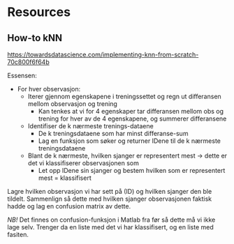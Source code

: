 # Resources

## How-to kNN
https://towardsdatascience.com/implementing-knn-from-scratch-70c800f6f64b

Essensen:
- For hver observasjon:
  - Iterer gjennom egenskapene i treningssettet og regn ut differansen mellom observasjon og trening
    - Kan tenkes at vi for 4 egenskaper tar differansen mellom obs og trening for hver av de 4 egenskapene, og summerer differansene
  - Identifiser de k nærmeste trenings-dataene
    - De k treningsdataene som har minst differanse-sum
    - Lag en funksjon som søker og returner IDene til de k nærmeste treningsdataene
  - Blant de k nærmeste, hvilken sjanger er representert mest -> dette er det vi klassifiserer observasjonen som
    - Let opp IDene sin sjanger og bestem hvilken som er representert mest = klassifisert

Lagre hvilken observasjon vi har sett på (ID) og hvilken sjanger den ble tildelt. Sammenlign så dette med hvilken sjanger observasjonen faktisk hadde og lag en confusion matrix av dette.

*NB!* Det finnes on confusion-funksjon i Matlab fra før så dette må vi ikke lage selv. Trenger da en liste med det vi har klassifisert, og en liste med fasiten.
